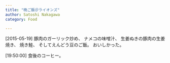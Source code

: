```yaml
---
title: "晩ご飯＠ライオンズ"
author: Satoshi Nakagawa
category: Food

---
```


[2015-05-19]  豚肉のガーリック炒め、
ナメコの味噌汁、
生姜ぬきの豚肉の生姜焼き、
焼き鮭、
そしてえんどう豆のご飯。
おいしかった。

 [19:50:00]
食後のコーヒー。

